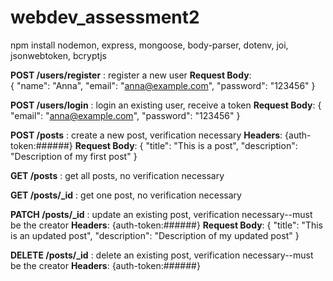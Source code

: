# webdev_assessment2
npm install nodemon, express, mongoose, body-parser, dotenv, joi, jsonwebtoken, bcryptjs

**POST /users/register** : register a new user
**Request Body**:  
   {
     "name": "Anna",
     "email": "anna@example.com",
     "password": "123456"
   }

**POST /users/login** : login an existing user, receive a token
**Request Body**: 
   {
     "email": "anna@example.com",
     "password": "123456"
   }

**POST /posts** : create a new post, verification necessary
**Headers**: {auth-token:######}
**Request Body**: 
   {
     "title": "This is a post",
     "description": "Description of my first post"
   }

**GET /posts** : get all posts, no verification necessary

**GET /posts/_id** : get one post, no verification necessary

**PATCH /posts/_id** : update an existing post, verification necessary--must be the creator
**Headers**: {auth-token:######}
**Request Body**: 
   {
     "title": "This is an updated post",
     "description": "Description of my updated post"
   }

**DELETE /posts/_id** : delete an existing post, verification necessary--must be the creator
**Headers**: {auth-token:######}
